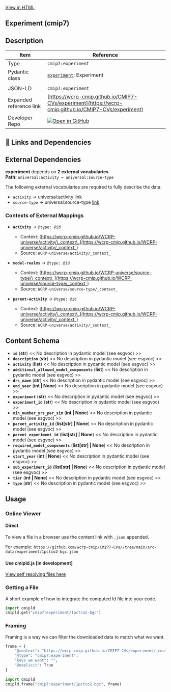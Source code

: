 [View in HTML](https://wcrp-cmip.github.io/CMIP7-CVs/experiment/experiment)

<section id="description">

# Experiment  (cmip7)

## Description


</section>

<section id="info">

| Item | Reference |
| --- | --- |
| Type | `cmip7:experiment` |
| Pydantic class | [`experiment`](https://github.com/ESGF/esgf-vocab/blob/main/src/esgvoc/api/data_descriptors/experiment.py): Experiment |
| | |
| JSON-LD | `cmip7:experiment` |
| Expanded reference link | [https://wcrp-cmip.github.io/CMIP7-CVs/experiment](https://wcrp-cmip.github.io/CMIP7-CVs/experiment) |
| Developer Repo | [![Open in GitHub](https://img.shields.io/badge/Open-GitHub-blue?logo=github&style=flat-square)](https://github.com/wcrp-cmip/CMIP7-CVs//tree/main/src-data/experiment) |

</section>
<section id="links">

## 🔗 Links and Dependencies


## External Dependencies
**experiment** depends on **2 external vocabularies**  
**Path:** `universal:activity → universal:source-type`

The following external vocabularies are required to fully describe the data:


- `activity` → universal:activity [link](https://wcrp-cmip.github.io/WCRP-universe/activity/)
- `source-type` → universal:source-type [link](https://wcrp-cmip.github.io/WCRP-universe/source-type/)


### Contexts of External Mappings

- **`activity`** → `@type: @id`
  - Context: [https://wcrp-cmip.github.io/WCRP-universe/activity/\_context\_](https://wcrp-cmip.github.io/WCRP-universe/activity/_context_)
  - Source: `WCRP-universe/activity/_context_`

- **`model-realms`** → `@type: @id`
  - Context: [https://wcrp-cmip.github.io/WCRP-universe/source-type/\_context\_](https://wcrp-cmip.github.io/WCRP-universe/source-type/_context_)
  - Source: `WCRP-universe/source-type/_context_`

- **`parent-activity`** → `@type: @id`
  - Context: [https://wcrp-cmip.github.io/WCRP-universe/activity/\_context\_](https://wcrp-cmip.github.io/WCRP-universe/activity/_context_)
  - Source: `WCRP-universe/activity/_context_`


</section>

<section id="schema">

## Content Schema

- **`id`** (**str**) 
  << No description in pydantic model (see esgvoc) >>
- **`description`** (**str**) 
  << No description in pydantic model (see esgvoc) >>
- **`activity`** (**list**) 
  << No description in pydantic model (see esgvoc) >>
- **`additional_allowed_model_components`** (**list**) 
  << No description in pydantic model (see esgvoc) >>
- **`drs_name`** (**str**) 
  << No description in pydantic model (see esgvoc) >>
- **`end_year`** (**int | None**) 
  << No description in pydantic model (see esgvoc) >>
- **`experiment`** (**str**) 
  << No description in pydantic model (see esgvoc) >>
- **`experiment_id`** (**str**) 
  << No description in pydantic model (see esgvoc) >>
- **`min_number_yrs_per_sim`** (**int | None**) 
  << No description in pydantic model (see esgvoc) >>
- **`parent_activity_id`** (**list[str] | None**) 
  << No description in pydantic model (see esgvoc) >>
- **`parent_experiment_id`** (**list[str] | None**) 
  << No description in pydantic model (see esgvoc) >>
- **`required_model_components`** (**list[str] | None**) 
  << No description in pydantic model (see esgvoc) >>
- **`start_year`** (**int | None**) 
  << No description in pydantic model (see esgvoc) >>
- **`sub_experiment_id`** (**list[str] | None**) 
  << No description in pydantic model (see esgvoc) >>
- **`tier`** (**int | None**) 
  << No description in pydantic model (see esgvoc) >>
- **`type`** (**str**) 
  << No description in pydantic model (see esgvoc) >>


</section>   

<section id="usage">

## Usage

### Online Viewer 
#### Direct
To view a file in a browser use the content link with `.json` appended.

For example: `https://github.com/wcrp-cmip/CMIP7-CVs//tree/main/src-data/experiment/1pctco2-bgc.json`

#### Use cmipld.js [in development]
[View self resolving files here](https://wcrp-cmip.github.io/CMIPLD/viewer/index.html?uri=cmip7%253Aexperiment/1pctco2-bgc)

### Getting a File

A short example of how to integrate the computed ld file into your code. 

```python
import cmipld
cmipld.get("cmip7:experiment/1pctco2-bgc")
```

### Framing
Framing is a way we can filter the downloaded data to match what we want. 
```python
frame = {
    "@context": "https://wcrp-cmip.github.io/CMIP7-CVs/experiment/_context_",
    "@type": "cmip7:experiment",
    "keys we want": "",
    "@explicit": True
}
        
import cmipld
cmipld.frame("cmip7:experiment/1pctco2-bgc", frame)
```
</section>
